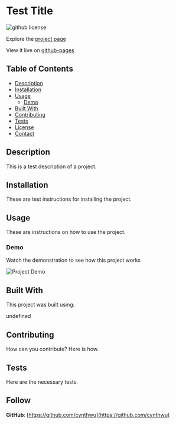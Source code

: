# Test Title
  ![github license](https://img.shields.io/badge/license-GPLv3-blue.svg)
   
  Explore the [project page](undefined)

  View it live on [github-pages](live-link)

  ## Table of Contents
  - [Description](#description)
  - [Installation](#installation)
  - [Usage](#usage)
    - [Demo](#demo)
  - [Built With](#built-with)
  - [Contributing](#contributing)
  - [Tests](#tests)
  - [License](#license)
  - [Contact](#contact)

  ## Description

  This is a test description of a project.

  ## Installation

  These are test instructions for installing the project.

  ## Usage 

  These are instructions on how to use the project. 

  ### Demo

  Watch the demonstration to see how this project works

  ![Project Demo](undefined)

  ## Built With

  This project was built using:

  undefined


  ## Contributing

  How can you contribute? Here is how.

  ## Tests

  Here are the necessary tests.

  ## Follow

  **GitHub**: [https://github.com/cynthwu](https://github.com/cynthwu)


